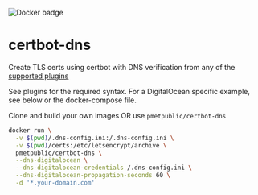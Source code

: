 ![Docker badge](https://github.com/PMET-public/docker-certbot-dns/workflows/build%20and%20publish%20to%20Docker%20Hub/badge.svg?branch=master)

# certbot-dns
Create TLS certs using certbot with DNS verification from any of the [supported plugins](https://certbot.eff.org/docs/using.html?highlight=dns#dns-plugins)

See plugins for the required syntax. For a DigitalOcean specific example, see below or the docker-compose file.

Clone and build your own images OR use `pmetpublic/certbot-dns`

```sh
docker run \
  -v $(pwd)/.dns-config.ini:/.dns-config.ini \
  -v $(pwd)/certs:/etc/letsencrypt/archive \
  pmetpublic/certbot-dns \
  --dns-digitalocean \
  --dns-digitalocean-credentials /.dns-config.ini \
  --dns-digitalocean-propagation-seconds 60 \
  -d '*.your-domain.com'
```